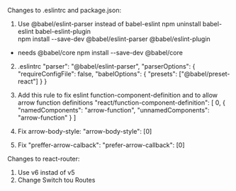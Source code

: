 Changes to .eslintrc and package.json:

1. Use @babel/eslint-parser instead of babel-eslint
   npm uninstall babel-eslint babel-eslint-plugin  
   npm install --save-dev @babel/eslint-parser @babel/eslint-plugin

- needs @babel/core
  npm install --save-dev @babel/core

2. .eslintrc
   "parser": "@babel/eslint-parser",
   "parserOptions": {
   "requireConfigFile": false,
   "babelOptions": {
   "presets": ["@babel/preset-react"]
   }
   }

3. Add this rule to fix eslint function-component-definition and to allow arrow function definitions
   "react/function-component-definition": [
   0,
   {
   "namedComponents": "arrow-function",
   "unnamedComponents": "arrow-function"
   }
   ]
4. Fix arrow-body-style:
   "arrow-body-style": [0]
5. Fix "preffer-arrow-calback":
   "prefer-arrow-callback": [0]

Changes to react-router:

1. Use v6 instad of v5
2. Change Switch tou Routes
